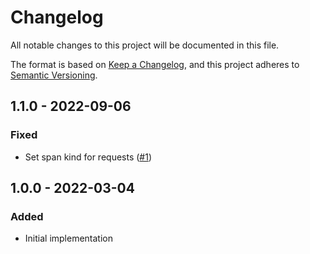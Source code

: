 # Changelog
All notable changes to this project will be documented in this file.

The format is based on [Keep a Changelog](https://keepachangelog.com/en/1.0.0/),
and this project adheres to [Semantic Versioning](https://semver.org/spec/v2.0.0.html).

## 1.1.0 - 2022-09-06
### Fixed
- Set span kind for requests ([#1](https://github.com/scm-manager/scm-pushevent-plugin/pull/1))

## 1.0.0 - 2022-03-04
### Added
- Initial implementation

